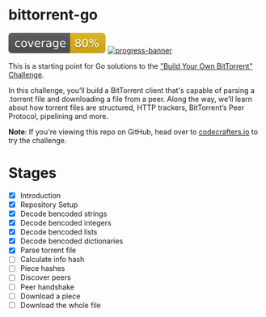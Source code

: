 # bittorrent-go
![coverage](https://raw.githubusercontent.com/HoikanChan/my-bittorrent-go/badges/.badges/main/coverage.svg)
[![progress-banner](https://backend.codecrafters.io/progress/bittorrent/00204093-f0ca-4f92-9942-891d0c7155aa)](https://app.codecrafters.io/users/codecrafters-bot?r=2qF)

This is a starting point for Go solutions to the
["Build Your Own BitTorrent" Challenge](https://app.codecrafters.io/courses/bittorrent/overview).

In this challenge, you’ll build a BitTorrent client that's capable of parsing a
.torrent file and downloading a file from a peer. Along the way, we’ll learn
about how torrent files are structured, HTTP trackers, BitTorrent’s Peer
Protocol, pipelining and more.

**Note**: If you're viewing this repo on GitHub, head over to
[codecrafters.io](https://codecrafters.io) to try the challenge.

# Stages
- [x] Introduction
- [x] Repository Setup
- [x] Decode bencoded strings
- [x] Decode bencoded integers
- [x] Decode bencoded lists
- [x] Decode bencoded dictionaries
- [x] Parse torrent file
- [ ] Calculate info hash
- [ ] Piece hashes
- [ ] Discover peers
- [ ] Peer handshake
- [ ] Download a piece
- [ ] Download the whole file
